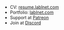 - CV: <a href="https://resume.lablnet.com/" target="_blank">resume.lablnet.com</a>
- Portfolio: <a href="https://www.lablnet.com" target="_blank">lablnet.com</a>
- Support at <a href="https://www.patreon.com/lablnet" target="_blank">Patreon</a>
- Join at <a href="https://discord.gg/Hr7WxPdG">Discord</a>
